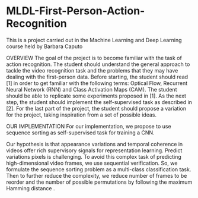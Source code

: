 # MLDL-First-Person-Action-Recognition
This is a project carried out in the Machine Learning and Deep Learning course held by Barbara Caputo

OVERVIEW
The goal of the project is to become familiar with the task of action recognition. The student should understand the general approach to tackle the video recognition task and the problems that they may have dealing with the first-person data.  Before starting, the student should read [1] in order to get familiar with the following terms: Optical Flow, Recurrent Neural Network (RNN) and Class Activation Maps (CAM). The student should be able to replicate some experiments proposed in [1]. As the next step, the student should implement the self-supervised task as described in [2]. For the last part of the project, the student should propose a variation for the project, taking inspiration from a set of possible ideas.

OUR IMPLEMENTATION
For our implementation, we propose to use sequence sorting as self-supervised task for training a CNN. 

Our hypothesis is that appearance variations and temporal coherence in videos offer rich supervisory signals for representation learning. Predict variations pixels is challenging. To avoid this complex task of predicting high-dimensional video frames, we use sequential verification. So, we formulate the sequence sorting problem as a multi-class classification task. 
Then to further reduce the complexity, we reduce number of frames to be reorder and the number of possible permutations by following the maximum Hamming distance . 
